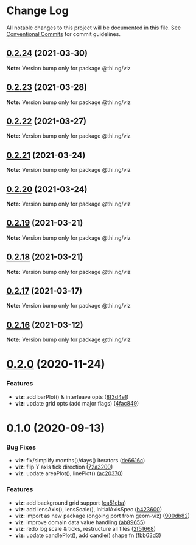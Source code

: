 # Change Log

All notable changes to this project will be documented in this file.
See [Conventional Commits](https://conventionalcommits.org) for commit guidelines.

## [0.2.24](https://github.com/thi-ng/umbrella/compare/@thi.ng/viz@0.2.23...@thi.ng/viz@0.2.24) (2021-03-30)

**Note:** Version bump only for package @thi.ng/viz





## [0.2.23](https://github.com/thi-ng/umbrella/compare/@thi.ng/viz@0.2.22...@thi.ng/viz@0.2.23) (2021-03-28)

**Note:** Version bump only for package @thi.ng/viz





## [0.2.22](https://github.com/thi-ng/umbrella/compare/@thi.ng/viz@0.2.21...@thi.ng/viz@0.2.22) (2021-03-27)

**Note:** Version bump only for package @thi.ng/viz





## [0.2.21](https://github.com/thi-ng/umbrella/compare/@thi.ng/viz@0.2.20...@thi.ng/viz@0.2.21) (2021-03-24)

**Note:** Version bump only for package @thi.ng/viz





## [0.2.20](https://github.com/thi-ng/umbrella/compare/@thi.ng/viz@0.2.19...@thi.ng/viz@0.2.20) (2021-03-24)

**Note:** Version bump only for package @thi.ng/viz





## [0.2.19](https://github.com/thi-ng/umbrella/compare/@thi.ng/viz@0.2.18...@thi.ng/viz@0.2.19) (2021-03-21)

**Note:** Version bump only for package @thi.ng/viz





## [0.2.18](https://github.com/thi-ng/umbrella/compare/@thi.ng/viz@0.2.17...@thi.ng/viz@0.2.18) (2021-03-21)

**Note:** Version bump only for package @thi.ng/viz





## [0.2.17](https://github.com/thi-ng/umbrella/compare/@thi.ng/viz@0.2.16...@thi.ng/viz@0.2.17) (2021-03-17)

**Note:** Version bump only for package @thi.ng/viz





## [0.2.16](https://github.com/thi-ng/umbrella/compare/@thi.ng/viz@0.2.15...@thi.ng/viz@0.2.16) (2021-03-12)

**Note:** Version bump only for package @thi.ng/viz





# [0.2.0](https://github.com/thi-ng/umbrella/compare/@thi.ng/viz@0.1.2...@thi.ng/viz@0.2.0) (2020-11-24)


### Features

* **viz:** add barPlot() & interleave opts ([8f3d4e1](https://github.com/thi-ng/umbrella/commit/8f3d4e13f2b81f70ef027780d02e39e4886d3e29))
* **viz:** update grid opts (add major flags) ([4fac849](https://github.com/thi-ng/umbrella/commit/4fac84998786c7c884de170775d1797d3218aa19))





# 0.1.0 (2020-09-13)


### Bug Fixes

* **viz:** fix/simplify months()/days() iterators ([de6616c](https://github.com/thi-ng/umbrella/commit/de6616c34bbaffbb6df8a01920db6cc7f63836ee))
* **viz:** flip Y axis tick direction ([72a3200](https://github.com/thi-ng/umbrella/commit/72a3200c685b039fa8ebfec24ad4ccb02e9d4595))
* **viz:** update areaPlot(), linePlot() ([ac20370](https://github.com/thi-ng/umbrella/commit/ac2037061a63b57cfa0143f2a14cc0f2d74a95bd))


### Features

* **viz:** add background grid support ([ca51cba](https://github.com/thi-ng/umbrella/commit/ca51cba3d7d1d753f7f1b9c593f770d080ddbf41))
* **viz:** add lensAxis(), lensScale(), InitialAxisSpec ([b423600](https://github.com/thi-ng/umbrella/commit/b423600bbf208e8630ecb2205eec45895e6b8ea8))
* **viz:** import as new package (ongoing port from geom-viz) ([900db82](https://github.com/thi-ng/umbrella/commit/900db82fec61e1e478d7ab08015d2d872f4566c5))
* **viz:** improve domain data value handling ([ab89655](https://github.com/thi-ng/umbrella/commit/ab89655fcf1626f15ccde09e18dd986cf07c1a48))
* **viz:** redo log scale & ticks, restructure all files ([2f51668](https://github.com/thi-ng/umbrella/commit/2f5166800c880ee4792773048d989eeea26a8583))
* **viz:** update candlePlot(), add candle() shape fn ([fbb63d3](https://github.com/thi-ng/umbrella/commit/fbb63d34ce67007bd0f0f0ffeffe063e191bcb93))
